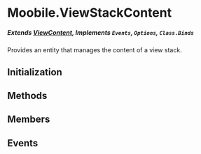Moobile.ViewStackContent
================================================================================
##### Extends [ViewContent](Docs/View/ViewContent.md), Implements `Events`, `Options`, `Class.Binds`

Provides an entity that manages the content of a view stack.

Initialization
--------------------------------------------------------------------------------

Methods
--------------------------------------------------------------------------------


Members
--------------------------------------------------------------------------------


Events
--------------------------------------------------------------------------------